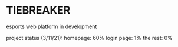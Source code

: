 # TIEBREAKER
 
esports web platform
in development

project status (3/11/21):
homepage: 60%
login page: 1%
the rest: 0%
